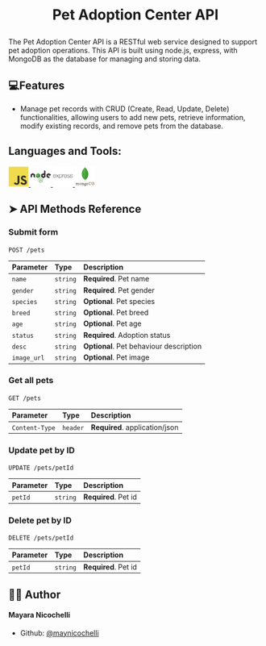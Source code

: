 # <p align="center">Pet Adoption Center API</p>

The Pet Adoption Center API is a RESTful web service designed to support pet adoption operations. This API is built using node.js, express, with MongoDB as the database for managing and storing data.

## 💻Features    
- Manage pet records with CRUD (Create, Read, Update, Delete) functionalities, allowing users to add new pets, retrieve information, modify existing records, and remove pets from the database.

## Languages and Tools:
<p align="left">
<a href="https://developer.mozilla.org/en-US/docs/Web/JavaScript" target="_blank" rel="noreferrer"> <img src="https://raw.githubusercontent.com/devicons/devicon/master/icons/javascript/javascript-original.svg" alt="javascript" width="40" height="40"/> </a>
<a href="https://nodejs.org" target="_blank" rel="noreferrer"> <img src="https://raw.githubusercontent.com/devicons/devicon/master/icons/nodejs/nodejs-original-wordmark.svg" alt="nodejs" width="40" height="40"/>
</a>
<a href="https://expressjs.com" target="_blank" rel="noreferrer"> <img src="https://raw.githubusercontent.com/devicons/devicon/master/icons/express/express-original-wordmark.svg" alt="express" width="40" height="40"/> </a>
<a href="https://www.mongodb.com/" target="_blank" rel="noreferrer"> <img src="https://raw.githubusercontent.com/devicons/devicon/master/icons/mongodb/mongodb-original-wordmark.svg" alt="mongodb" width="40" height="40"/> </a>
</p>

## ➤ API Methods Reference

### Submit form
```http
POST /pets
```
| Parameter | Type     | Description                |
| :-------- | :------- | :------------------------- |
| `name`   | `string` | **Required**. Pet name    |
| `gender`  | `string` | **Required**. Pet gender   |
| `species`| `string` | **Optional**. Pet species |
| `breed`| `string` | **Optional**. Pet breed |
| `age`| `string` | **Optional**. Pet age |
| `status`| `string` | **Required**. Adoption status |
| `desc`| `string` | **Optional**. Pet behaviour description |
| `image_url`| `string` | **Optional**. Pet image |

### Get all pets
```http
GET /pets
```

| Parameter | Type     | Description                       |
| :-------- | :------- | :-------------------------------- |
| `Content-Type` | `header` | **Required**. application/json |

### Update pet by ID
```http
UPDATE /pets/petId
```

| Parameter | Type     | Description                       |
| :-------- | :------- | :-------------------------------- |
| `petId` | `string` | **Required**. Pet id |

### Delete pet by ID
```http
DELETE /pets/petId
```

| Parameter | Type     | Description                       |
| :-------- | :------- | :-------------------------------- |
| `petId` | `string` | **Required**. Pet id |
        

## 👩‍💻 Author
#### Mayara Nicochelli
- Github: [@maynicochelli](https://github.com/maynicochelli)
